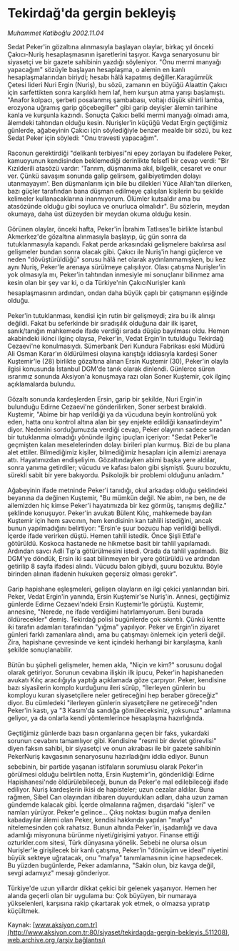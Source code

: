 # Tekirdağ'da gergin bekleyiş

*Muhammet Katiboğlu 2002.11.04*

<div class="pNewsDetailMainContent" itemprop="articleBody">
 Sedat Peker'in gözaltına alınmasıyla başlayan olaylar, birkaç yıl önceki Çakıcı-Nuriş hesaplaşmasının işaretlerini taşıyor. Kavga senaryosunu bir siyasetçi ve bir gazete sahibinin yazdığı söyleniyor. "Onu mermi manyağı yapacağım" sözüyle başlayan hesaplaşma, o alemin en kanlı hesaplaşmalarından biriydi; hesabı hâlâ kapatmış değiller.Karagümrük Çetesi lideri Nuri Ergin (Nuriş), bu sözü, zamanın en büyüğü Alaattin Çakıcı için sarfettikten sonra karşılıklı hem laf, hem kurşun atma yarışı başlamıştı. "Anafor kolpacı, şerbeti posalanmış şambabası, voltajı düşük sihirli lamba, erozyona uğramış garip göçebegiller" gibi garip deyişler âlemin tarihine kanla ve kurşunla kazındı. Sonuçta Çakıcı belki mermi manyağı olmadı ama, âlemdeki tahtından olduğu kesin.  Nurişler'in küçüğü Vedat Ergin geçtiğimiz günlerde, ağabeyinin Çakıcı için söylediğiyle benzer mealde bir sözü, bu kez Sedat Peker için söyledi: "Onu travesti yapacağım".
 <br/>
 <br/>
 Raconun gerektirdiği "delikanlı terbiyesi"ni epey zorlayan bu ifadelere Peker, kamuoyunun kendisinden beklemediği derinlikte felsefî bir cevap verdi: "Bir Kızılderili atasözü vardır: 'Tanrım, düşmanıma akıl, bilgelik, cesaret ve onur ver. Çünkü savaşım sonunda galip gelirsem, galibiyetimden dolayı utanmayayım'. Ben düşmanlarım için bile bu dilekleri Yüce Allah'tan dilerken, bazı güçler tarafından bana düşman edilmeye çalışılan kişilerin bu şekilde kelimeler kullanacaklarına inanmıyorum. Ölümler kutsaldır ama bu atasözünde olduğu gibi soyluca ve onurluca olmalıdır". Bu sözlerin, meydan okumaya, daha üst düzeyden bir meydan okuma olduğu kesin.
 <br/>
 <br/>
 Görünen olaylar, önceki hafta, Peker'in İbrahim Tatlıses'le birlikte İstanbul Akmerkez'de gözaltına alınmasıyla başlayıp, üç gün sonra da tutuklanmasıyla kapandı. Fakat perde arkasındaki gelişmelere bakılırsa asıl gelişmeler bundan sonra olacak gibi. Çakıcı ile Nuriş'in hangi güçlerce ve neden "dövüştürüldüğü" sorusu hâlâ net olarak aydınlanmamışken, bu kez aynı Nuriş, Peker'le arenaya sürülmeye çalışılıyor. Olası çatışma Nurişler'in yok olmasıyla mı, Peker'in tahtından inmesiyle mi sonuçlanır bilinmez ama kesin olan bir şey var ki, o da Türkiye'nin ÇakıcıNurişler kanlı hesaplaşmasının ardından, ondan daha büyük çaplı bir çatışmanın eşiğinde olduğu.
 <br/>
 <br/>
 Peker'in tutuklanması, kendisi için  rutin bir gelişmeydi; zira bu ilk alınışı değildi. Fakat bu seferkinde bir sıradışılık olduğuna dair ilk işaret, sanık/tanığın mahkemede ifade verdiği sırada düşüp bayılması oldu. Hemen akabindeki ikinci ilginç olaysa, Peker'in, Vedat Ergin'in tutulduğu Tekirdağ Cezaevi'ne konulmasıydı. Sümerbank Deri Kundura Fabrikası eski Müdürü Ali Osman Karar'ın öldürülmesi olayına karıştığı iddiasıyla kardeşi Soner Kuştemir'le (28) birlikte gözaltına alınan Ersin Kuştemir (30), Peker'in olayla ilgisi konusunda İstanbul DGM'de tanık olarak dinlendi. Günlerce süren ısrarımız sonunda Aksiyon'a konuşmaya razı olan Soner Kuştemir,  çok ilginç açıklamalarda bulundu.
 <br/>
 <br/>
 Gözaltı sonunda kardeşlerden Ersin, garip bir şekilde, Nuri Ergin'in bulunduğu Edirne Cezaevi'ne gönderilirken, Soner serbest bırakıldı. Kuştemir, "Abime bir hap verildiği ya da vücuduna beyin kontrolünü yok eden, hatta onu kontrol altına alan bir şey enjekte edildiği kanaatindeyim" diyor. Nedenini sorduğumuzda verdiği cevap, Peker olayının sadece sıradan bir tutuklanma olmadığı yönünde ilginç ipuçları içeriyor: "Sedat Peker'le geçmişten kalan meselelerinden dolayı birileri plan kurmuş. Bizi de bu plana alet ettiler. Bilmediğimiz kişiler, bilmediğimiz hesapları için ailemizi arenaya attı. Hayatımızdan endişeliyim. Gözaltındayken abimi başka yere aldılar, sonra yanıma getirdiler; vücudu ve kafası balon gibi şişmişti. Şuuru bozuktu, sürekli sabit bir yere bakıyordu. Psikolojik bir problemi olduğunu anladım."
 <br/>
 <br/>
 Ağabeyinin ifade metninde Peker'i tanıdığı, okul arkadaşı olduğu şeklindeki beyanına da değinen Kuştemir, "Bu mümkün değil. Ne abim, ne ben, ne de ailemizden hiç kimse Peker'i hayatımızda bir kez görmüş, tanışmış değiliz." şeklinde konuşuyor. Peker'in avukatı Bülent Kılıç, mahkemede bayılan Kuştemir için hem savcının, hem kendisinin kan tahlili istediğini, ancak bunun yapılmadığını belirtiyor: "Ersin'e şuur bozucu hap verildiği belliydi. İçerde ifade verirken düştü. Hemen tahlil istedik. Önce Şişli Etfal'e götürüldü. Koskoca hastanede ne hikmetse basit bir tahlil yapılamadı. Ardından savcı Adli Tıp'a götürülmesini istedi. Orada da tahlil yapılmadı. Biz DGM'ye döndük, Ersin iki saat bilinmeyen bir yere götürüldü ve ardından getirilip 8 sayfa ifadesi alındı. Vücudu balon gibiydi, şuuru bozuktu. Böyle birinden alınan ifadenin hukuken geçersiz olması gerekir".
 <br/>
 <br/>
 Garip hapishane eşleşmeleri, gelişen olayların en ilgi çekici yanlarından biri. Peker, Vedat Ergin'in yanında, Ersin Kuştemir'se Nuriş'in. Annesi, geçtiğimiz günlerde Edirne Cezaevi'ndeki Ersin Kuştemir'le görüştü. Kuştemir, annesine, "Nerede, ne ifade verdiğimi hatırlamıyorum. Beni burada öldürecekler" demiş. Tekirdağ polisi bugünlerde çok sıkıntılı. Çünkü kentte iki tarafın adamları tarafından "yığma" yapılıyor. Peker ve Ergin'in ziyaret günleri farklı zamanlara alındı, ama bu çatışmayı önlemek için yeterli değil. Zira, hapishane çevresinde ve kent içindeki herhangi bir karşılaşma, kanlı şekilde sonuçlanabilir.
 <br/>
 <br/>
 Bütün bu şüpheli gelişmeler, hemen akla, "Niçin ve kim?" sorusunu doğal olarak getiriyor. Sorunun cevabına ilişkin ilk ipucu, Peker'in hapishaneden avukatı Kılıç aracılığıyla yaptığı açıklamada göze çarpıyor. Peker, kendisine bazı siyasilerin komplo kurduğunu ileri sürüp, "İlerleyen günlerin bu komployu kuran siyasetçilere neler getireceğini hep beraber göreceğiz" diyor. Bu cümledeki "ilerleyen günlerin siyasetçilere ne getireceği"nden Peker'in kastı, ya "3 Kasım'da sandığa gömüleceksiniz, yoksunuz" anlamına geliyor, ya da onlarla kendi yöntemlerince hesaplaşma hazırlığında.
 <br/>
 <br/>
 Geçtiğimiz günlerde bazı basın organlarına geçen bir faks, yukardaki sorunun cevabını tamamlıyor gibi. Kendisine "resmi bir devlet görevlisi" diyen faksın sahibi, bir siyasetçi ve onun akrabası ile bir gazete sahibinin PekerNuriş kavgasının senaryosunu hazırladığını iddia ediyor. Bunun sebebinin, bir partide yaşanan istifaların sorumlusu olarak Peker'in görülmesi olduğu belirtilen notta, Ersin Kuştemir'in, gönderildiği Edirne Hapishanesi'nde öldürülebileceği, bunun da Peker'e mal edilebileceği ifade ediliyor.  Nuriş kardeşlerin ikisi de hapisteler; uzun cezalar aldılar. Buna rağmen, Sibel Can olayından itibaren duyurdukları adları, daha uzun zaman gündemde kalacak gibi. İçerde olmalarına rağmen, dışardaki "işleri" ve namları yürüyor. Peker'e gelince... Çıkış noktası bugün mafya denilen kabadayılar âlemi olan Peker, kendisi hakkında yapılan "mafya" nitelemesinden çok rahatsız. Bunun altında Peker'in, işadamlığı ve dava adamlığı misyonuna bürünme niyeti/girişimi yatıyor. Finanse ettiği ozturkler.com sitesi, Türk dünyasına yönelik. Sebebi ne olursa olsun Nurişler'le girişilecek bir kanlı çatışma, Peker'in "dönüşüm ve ideal" niyetini büyük sekteye uğratacak, onu "mafya" tanımlamasının içine hapsedecek. Bu yüzden bugünlerde, Peker adamlarına, "Sakin olun, biz kavga değil, sevgi adamıyız" mesajı gönderiyor.
 <br/>
 <br/>
 Türkiye'de uzun yıllardır dikkat çekici bir gelenek yaşanıyor. Hemen her alanda geçerli olan bir uygulama bu: Çok büyüyen, bir numaraya yükselenleri, karşısına rakip çıkartarak yok etmek, o olmazsa yıpratıp küçültmek.
 <br/>
</div>


Kaynak: [www.aksiyon.com.tr](http://www.aksiyon.com.tr:80/siyaset/tekirdagda-gergin-bekleyis_511208), [web.archive.org (arşiv bağlantısı)](http://web.archive.org/web/20150512113735/http://www.aksiyon.com.tr:80/siyaset/tekirdagda-gergin-bekleyis_511208)
